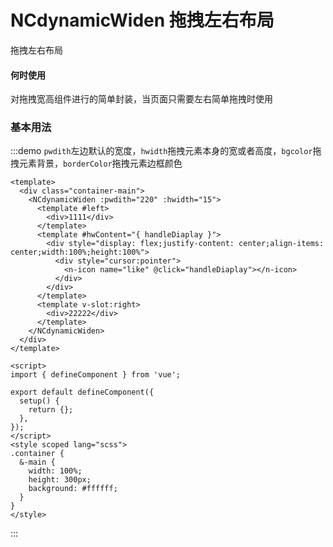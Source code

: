 # NCdynamicWiden 拖拽左右布局

拖拽左右布局

#### 何时使用

对拖拽宽高组件进行的简单封装，当页面只需要左右简单拖拽时使用

### 基本用法

:::demo `pwdith`左边默认的宽度，`hwidth`拖拽元素本身的宽或者高度，`bgcolor`拖拽元素背景，`borderColor`拖拽元素边框颜色

```vue
<template>
  <div class="container-main">
    <NCdynamicWiden :pwdith="220" :hwidth="15">
      <template #left>
        <div>1111</div>
      </template>
      <template #hwContent="{ handleDiaplay }">
        <div style="display: flex;justify-content: center;align-items: center;width:100%;height:100%">
          <div style="cursor:pointer">
            <n-icon name="like" @click="handleDiaplay"></n-icon>
          </div>
        </div>
      </template>
      <template v-slot:right>
        <div>22222</div>
      </template>
    </NCdynamicWiden>
  </div>
</template>

<script>
import { defineComponent } from 'vue';

export default defineComponent({
  setup() {
    return {};
  },
});
</script>
<style scoped lang="scss">
.container {
  &-main {
    width: 100%;
    height: 300px;
    background: #ffffff;
  }
}
</style>
```

:::
